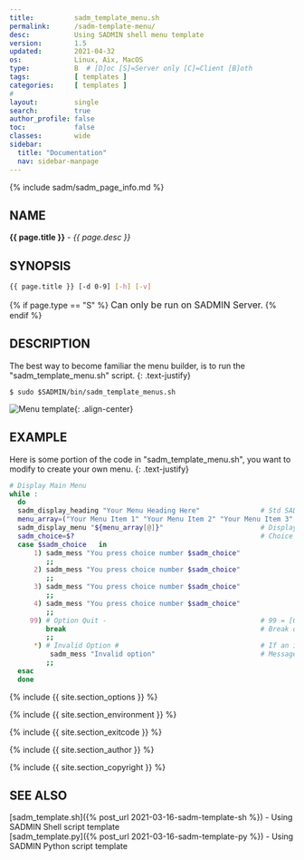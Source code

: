 ```yaml
---
title:          sadm_template_menu.sh
permalink:      /sadm-template-menu/
desc:           Using SADMIN shell menu template
version:        1.5
updated:        2021-04-32
os:             Linux, Aix, MacOS
type:           B  # [D]oc [S]=Server only [C]=Client [B]oth
tags:           [ templates ]
categories:     [ templates ] 
#
layout:         single
search:         true
author_profile: false
toc:            false
classes:        wide
sidebar:
  title: "Documentation"
  nav: sidebar-manpage
---
```



{% include sadm/sadm_page_info.md %}

<a id="name"></a>
## NAME
**{{ page.title }}** - *{{ page.desc }}*  


<a id="synopsis"></a>
## SYNOPSIS

```bash
{{ page.title }} [-d 0-9] [-h] [-v]
```
{% if page.type == "S" %}
<font size="3">Can only be run on SADMIN Server.</font>
{% endif %}


<a id="description"></a>
## DESCRIPTION

The best way to become familiar the menu builder, is to run the "sadm_template_menu.sh" script.
{: .text-justify}  

```$ sudo $SADMIN/bin/sadm_template_menus.sh```

![Menu template](/assets/img/sadm_template_menu.png){: .align-center}  




<a id="examples"></a>
## EXAMPLE
Here is some portion of the code in "sadm_template_menu.sh", you want to modify to create 
your own menu.
{: .text-justify}  

```bash
# Display Main Menu     
while :
  do
  sadm_display_heading "Your Menu Heading Here"               # Std SADMIN Menu Heading
  menu_array=("Your Menu Item 1" "Your Menu Item 2" "Your Menu Item 3" "Your Menu Item 4" )
  sadm_display_menu "${menu_array[@]}"                        # Display menu Array
  sadm_choice=$?                                              # Choice is returned in $?
  case $sadm_choice   in                                            
      1) sadm_mess "You press choice number $sadm_choice"
         ;;
      2) sadm_mess "You press choice number $sadm_choice"
         ;;
      3) sadm_mess "You press choice number $sadm_choice"
         ;;
      4) sadm_mess "You press choice number $sadm_choice"
         ;;
     99) # Option Quit -                                      # 99 = [Q],[q] was pressed
         break                                                # Break out of the loop
         ;;
      *) # Invalid Option #                                   # If an invalid key press
          sadm_mess "Invalid option"                          # Message to user
         ;;
  esac
  done
```


{% include {{ site.section_options     }} %}

{% include {{ site.section_environment }} %}

{% include {{ site.section_exitcode    }} %}

{% include {{ site.section_author      }} %}

{% include {{ site.section_copyright   }} %}


<a id="seealso"></a>
## SEE ALSO

[sadm_template.sh]({% post_url 2021-03-16-sadm-template-sh %}) - Using SADMIN Shell script template   
[sadm_template.py]({% post_url 2021-03-16-sadm-template-py %}) - Using SADMIN Python script template    


